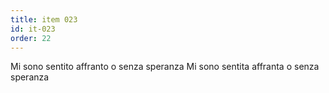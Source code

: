 ```yaml
---
title: item 023
id: it-023
order: 22
---
```

<span x-cloak x-show="$store.testee.bio.gender == 'm'">Mi sono sentito affranto o senza speranza</span>
<span x-cloak x-show="$store.testee.bio.gender == 'f'">Mi sono sentita affranta o senza speranza</span>